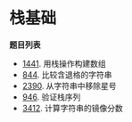 # 栈基础

**题目列表**

- [1441](https://leetcode.cn/problems/build-an-array-with-stack-operations/description/). 用栈操作构建数组
- [844](https://leetcode.cn/problems/backspace-string-compare/description/). 比较含退格的字符串
- [2390](https://leetcode.cn/problems/removing-stars-from-a-string/description/). 从字符串中移除星号
- [946](https://leetcode.cn/problems/validate-stack-sequences/description/). 验证栈序列
- [3412](https://leetcode.cn/problems/find-mirror-score-of-a-string/description/). 计算字符串的镜像分数
